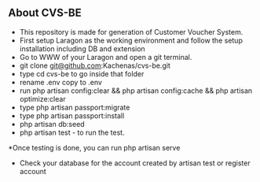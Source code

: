 ## About CVS-BE

- This repository is made for generation of Customer Voucher System.
- First setup Laragon as the working environment and follow the setup installation including DB and extension
- Go to WWW of your Laragon and open a git terminal.
- git clone git@github.com:Kachenas/cvs-be.git
- type cd cvs-be to go inside that folder
- rename .env copy to .env
- run php artisan config:clear && php artisan config:cache && php artisan optimize:clear
- type php artisan passport:migrate
- type php artisan passport:install
- php artisan db:seed
- php artisan test - to run the test.

*Once testing is done, you can run php artisan serve
- Check your database for the account created by artisan test or register account

